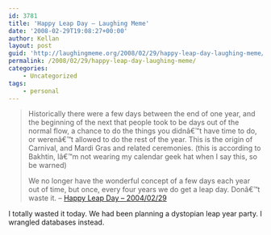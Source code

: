 ```yaml
---
id: 3781
title: 'Happy Leap Day – Laughing Meme'
date: '2008-02-29T19:08:27+00:00'
author: Kellan
layout: post
guid: 'http://laughingmeme.org/2008/02/29/happy-leap-day-laughing-meme/'
permalink: /2008/02/29/happy-leap-day-laughing-meme/
categories:
    - Uncategorized
tags:
    - personal
---
```


> Historically there were a few days between the end of one year, and the beginning of the next that people took to be days out of the normal flow, a chance to do the things you didnâ€™t have time to do, or werenâ€™t allowed to do the rest of the year. This is the origin of Carnival, and Mardi Gras and related ceremonies. (this is according to Bakhtin, Iâ€™m not wearing my calendar geek hat when I say this, so be warned)
> 
> We no longer have the wonderful concept of a few days each year out of time, but once, every four years we do get a leap day. Donâ€™t waste it. – [Happy Leap Day – 2004/02/29](http://laughingmeme.org/2004/02/29/happy-leap-day/)

I totally wasted it today. We had been planning a dystopian leap year party. I wrangled databases instead.
